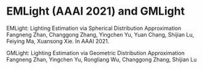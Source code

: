 # EMLight (AAAI 2021) and GMLight

EMLight: Lighting Estimation via Spherical Distribution Approximation
Fangneng Zhan, Changgong Zhang, Yingchen Yu, Yuan Chang, Shijian Lu, Feiying Ma, Xuansong Xie. In AAAI 2021.

GMLight: Lighting Estimation via Geometric Distribution Approximation
Fangneng Zhan, Yingchen Yu, Rongliang Wu, Changgong Zhang, Shijian Lu
